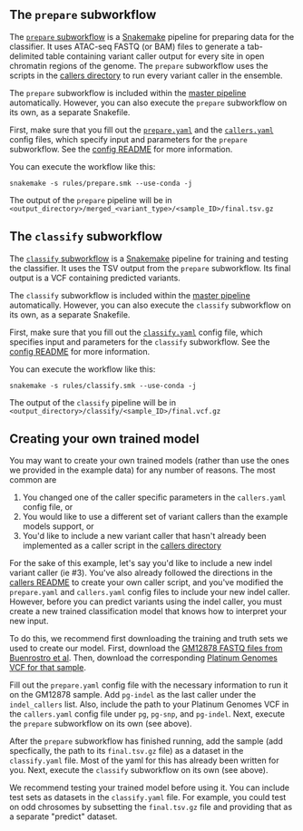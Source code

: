 ## The `prepare` subworkflow
The [`prepare` subworkflow](prepare.smk) is a [Snakemake](https://snakemake.readthedocs.io/en/stable/) pipeline for preparing data for the classifier. It uses ATAC-seq FASTQ (or BAM) files to generate a tab-delimited table containing variant caller output for every site in open chromatin regions of the genome. The `prepare` subworkflow uses the scripts in the [callers directory](callers) to run every variant caller in the ensemble.

The `prepare` subworkflow is included within the [master pipeline](/Snakefile) automatically. However, you can also execute the `prepare` subworkflow on its own, as a separate Snakefile.

First, make sure that you fill out the [`prepare.yaml`](/configs/prepare.yaml) and the [`callers.yaml`](/configs/callers.yaml) config files, which specify input and parameters for the `prepare` subworkflow. See the [config README](/configs) for more information.

You can execute the workflow like this:

	snakemake -s rules/prepare.smk --use-conda -j

The output of the `prepare` pipeline will be in `<output_directory>/merged_<variant_type>/<sample_ID>/final.tsv.gz`

## The `classify` subworkflow
The [`classify` subworkflow](classify.smk) is a [Snakemake](https://snakemake.readthedocs.io/en/stable/) pipeline for training and testing the classifier. It uses the TSV output from the `prepare` subworkflow. Its final output is a VCF containing predicted variants.

The `classify` subworkflow is included within the [master pipeline](/Snakefile) automatically. However, you can also execute the `classify` subworkflow on its own, as a separate Snakefile.

First, make sure that you fill out the [`classify.yaml`](/configs/classify.yaml) config file, which specifies input and parameters for the `classify` subworkflow. See the [config README](/configs) for more information.

You can execute the workflow like this:

	snakemake -s rules/classify.smk --use-conda -j

The output of the `classify` pipeline will be in `<output_directory>/classify/<sample_ID>/final.vcf.gz`

## Creating your own trained model
You may want to create your own trained models (rather than use the ones we provided in the example data) for any number of reasons. The most common are

1. You changed one of the caller specific parameters in the `callers.yaml` config file, or
2. You would like to use a different set of variant callers than the example models support, or
3. You'd like to include a new variant caller that hasn't already been implemented as a caller script in the [callers directory](/callers)

For the sake of this example, let's say you'd like to include a new indel variant caller (ie #3). You've also already followed the directions in the [callers README](/callers/README.md) to create your own caller script, and you've modified the `prepare.yaml` and `callers.yaml` config files to include your new indel caller. However, before you can predict variants using the indel caller, you must create a new trained classification model that knows how to interpret your new input.

To do this, we recommend first downloading the training and truth sets we used to create our model. First, download the [GM12878 FASTQ files from Buenrostro et al](https://www.ncbi.nlm.nih.gov/geo/query/acc.cgi?acc=GSE47753). Then, download the corresponding [Platinum Genomes VCF for that sample](https://www.illumina.com/platinumgenomes.html).

Fill out the `prepare.yaml` config file with the necessary information to run it on the GM12878 sample. Add `pg-indel` as the last caller under the `indel_callers` list. Also, include the path to your Platinum Genomes VCF in the `callers.yaml` config file under `pg`, `pg-snp`, and `pg-indel`. Next, execute the `prepare` subworkflow on its own (see above).

After the `prepare` subworkflow has finished running, add the sample (add specfically, the path to its `final.tsv.gz` file) as a dataset in the `classify.yaml` file. Most of the yaml for this has already been written for you. Next, execute the `classify` subworkflow on its own (see above).

We recommend testing your trained model before using it. You can include test sets as datasets in the `classify.yaml` file. For example, you could test on odd chrosomes by subsetting the `final.tsv.gz` file and providing that as a separate "predict" dataset.
